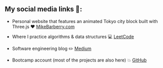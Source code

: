 ## My social media links :rocket::

 - Personal website that features an animated Tokyo city block built with Three.js  :heart:  [MikeBarberry.com](https://mikebarberry.com)

 - Where I practice algorithms & data structures  :computer:  [LeetCode](https://leetcode.com/Mbarberry/)

 - Software engineering blog  :pencil2:  [Medium](https://mikebarberry.medium.com/)

 - Bootcamp account (most of the projects are also here)   :boom:  [GitHub](https://github.com/MikeBarberry-Flatiron)
 

